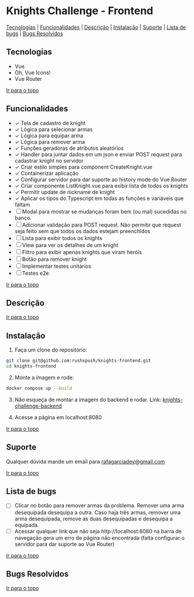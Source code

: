 # Knights Challenge - Frontend

[Tecnologias](#tecnologias) | [Funcionalidades](#funcionalidades) | [Descrição](#descrição) | [Instalação](#instalação) | [Suporte](#suporte) | [Lista de bugs](#lista-de-bugs) | [Bugs Resolvidos](#bugs-resolvidos)

## Tecnologias

<ul>
  <li>Vue</li>
  <!-- <li>Pinia</li> -->
  <li>Oh, Vue Icons!</li>
  <li>Vue Router</li>
</ul>

[Ir para o topo](#knights-challenge---frontend)

## Funcionalidades

- &check; Tela de cadastro de knight
- &check; Lógica para selecionar armas
- &check; Lógica para equipar arma
- &check; Lógica para remover arma 
- &check; Funções geradoras de atributos aleatórios
- &check; Handler para juntar dados em um json e enviar POST request para cadastrar knight no servidor
- &check; Criar estilo simples para component CreateKnight.vue
- &check; Containerizar aplicação
- &check; Configurar servidor para dar suporte ao history mode do Vue Router
- &check; Criar componente ListKnight.vue para exibir lista de todos os knights
- &check; Permitir update de nickname de knight
- &check; Aplicar os tipos do Typescript em todas as funções e variáveis que faltam
- &#x2610; Modal para mostrar se mudanças foram bem (ou mal) sucedidas no banco.
- &#x2610; Adicionar validação para POST request. Não permitir que request seja feito sem que todos os dados estejam preenchidos
- &#x2610; Lista para exibir todos os knights
- &#x2610; View para ver os detalhes de um knight
- &#x2610; Filtro para exibir apenas knights que viram heróis
- &#x2610; Botão para remover knight
- &#x2610; Implementar testes unitários
- &#x2610; Testes e2e

[Ir para o topo](#knights-challenge---frontend)

## Descrição

[Ir para o topo](#knights-challenge---frontend)

## Instalação

1. Faça um clone do repositório:
```bash
git clone git@github.com:rushxpush/knights-frontend.git
cd knights-frontend
```

2. Monte a imagem e rode:
```bash
docker compose up --build
```

3. Não esqueça de montar a imagem do backend e rodar. Link: [knights-challenge-backend](https://github.com/rushxpush/knights-backend)


4. Acesse a página em localhost:8080

[Ir para o topo](#knights-challenge---frontend)

## Suporte

Qualquer dúvida mande um email para [rafagarciadev@gmail.com](mailto:rafagarciadev@gmail.com)

[Ir para o topo](#knights-challenge---frontend)

## Lista de bugs

- &#x2610; Clicar no botão para remover armas da problema. Remover uma arma desequipada desequipa a outra. Caso haja três armas, remover uma arma desequipada, remove as duas desequipadas e desequipa a equipada.
- &#x2610; Acessar qualquer link que não seja http://localhost:8080 na barra de navegação gera um erro de página não encontrada (falta configurar o servidor para dar suporte ao Vue Router)


[Ir para o topo](#knights-challenge---frontend)

## Bugs Resolvidos

[Ir para o topo](#knights-challenge---frontend)